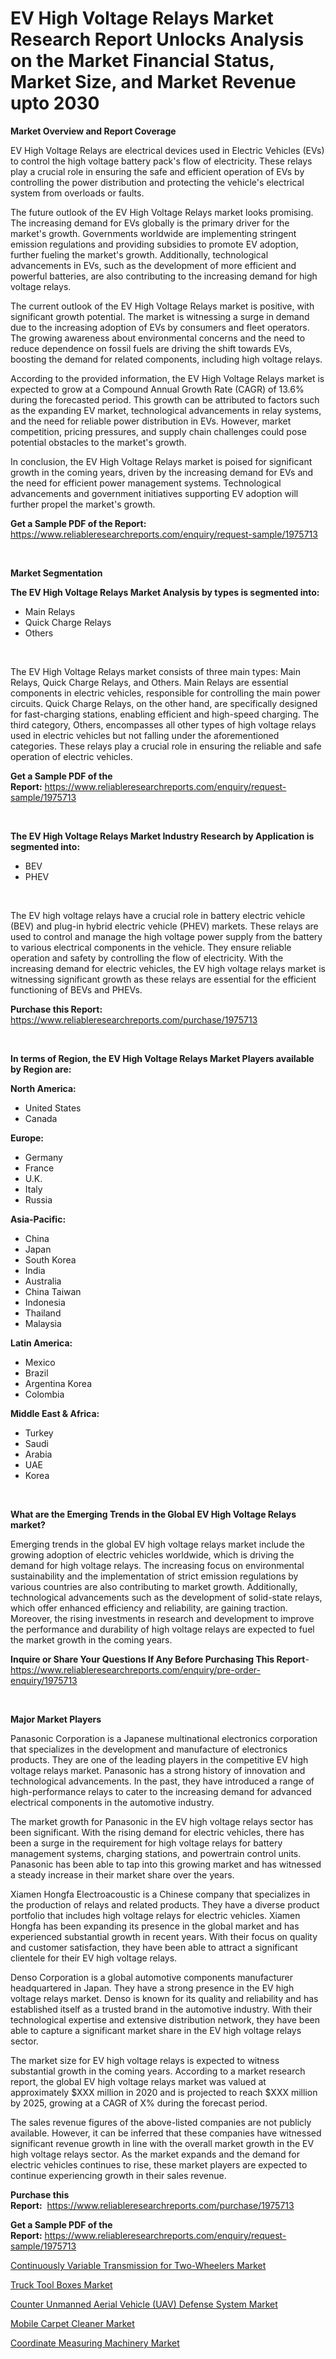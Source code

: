 <p><h1>EV High Voltage Relays Market Research Report Unlocks Analysis on the Market Financial Status, Market Size, and Market Revenue upto 2030</h1></p><p><strong>Market Overview and Report Coverage</strong></p>
<p><p>EV High Voltage Relays are electrical devices used in Electric Vehicles (EVs) to control the high voltage battery pack's flow of electricity. These relays play a crucial role in ensuring the safe and efficient operation of EVs by controlling the power distribution and protecting the vehicle's electrical system from overloads or faults.</p><p>The future outlook of the EV High Voltage Relays market looks promising. The increasing demand for EVs globally is the primary driver for the market's growth. Governments worldwide are implementing stringent emission regulations and providing subsidies to promote EV adoption, further fueling the market's growth. Additionally, technological advancements in EVs, such as the development of more efficient and powerful batteries, are also contributing to the increasing demand for high voltage relays.</p><p>The current outlook of the EV High Voltage Relays market is positive, with significant growth potential. The market is witnessing a surge in demand due to the increasing adoption of EVs by consumers and fleet operators. The growing awareness about environmental concerns and the need to reduce dependence on fossil fuels are driving the shift towards EVs, boosting the demand for related components, including high voltage relays.</p><p>According to the provided information, the EV High Voltage Relays market is expected to grow at a Compound Annual Growth Rate (CAGR) of 13.6% during the forecasted period. This growth can be attributed to factors such as the expanding EV market, technological advancements in relay systems, and the need for reliable power distribution in EVs. However, market competition, pricing pressures, and supply chain challenges could pose potential obstacles to the market's growth.</p><p>In conclusion, the EV High Voltage Relays market is poised for significant growth in the coming years, driven by the increasing demand for EVs and the need for efficient power management systems. Technological advancements and government initiatives supporting EV adoption will further propel the market's growth.</p></p>
<p><strong>Get a Sample PDF of the Report:</strong> <a href="https://www.reliableresearchreports.com/enquiry/request-sample/1975713">https://www.reliableresearchreports.com/enquiry/request-sample/1975713</a></p>
<p>&nbsp;</p>
<p><strong>Market Segmentation</strong></p>
<p><strong>The EV High Voltage Relays Market Analysis by types is segmented into:</strong></p>
<p><ul><li>Main Relays</li><li>Quick Charge Relays</li><li>Others</li></ul></p>
<p>&nbsp;</p>
<p><p>The EV High Voltage Relays market consists of three main types: Main Relays, Quick Charge Relays, and Others. Main Relays are essential components in electric vehicles, responsible for controlling the main power circuits. Quick Charge Relays, on the other hand, are specifically designed for fast-charging stations, enabling efficient and high-speed charging. The third category, Others, encompasses all other types of high voltage relays used in electric vehicles but not falling under the aforementioned categories. These relays play a crucial role in ensuring the reliable and safe operation of electric vehicles.</p></p>
<p><strong>Get a Sample PDF of the Report:</strong>&nbsp;<a href="https://www.reliableresearchreports.com/enquiry/request-sample/1975713">https://www.reliableresearchreports.com/enquiry/request-sample/1975713</a></p>
<p>&nbsp;</p>
<p><strong>The EV High Voltage Relays Market Industry Research by Application is segmented into:</strong></p>
<p><ul><li>BEV</li><li>PHEV</li></ul></p>
<p>&nbsp;</p>
<p><p>The EV high voltage relays have a crucial role in battery electric vehicle (BEV) and plug-in hybrid electric vehicle (PHEV) markets. These relays are used to control and manage the high voltage power supply from the battery to various electrical components in the vehicle. They ensure reliable operation and safety by controlling the flow of electricity. With the increasing demand for electric vehicles, the EV high voltage relays market is witnessing significant growth as these relays are essential for the efficient functioning of BEVs and PHEVs.</p></p>
<p><strong>Purchase this Report:</strong>&nbsp; <a href="https://www.reliableresearchreports.com/purchase/1975713">https://www.reliableresearchreports.com/purchase/1975713</a></p>
<p>&nbsp;</p>
<p><strong>In terms of Region, the EV High Voltage Relays Market Players available by Region are:</strong></p>
<p>
    <p> <strong> North America: </strong>
        <ul>
            <li>United States</li>
            <li>Canada</li>
        </ul>
        </p> 
    <p> <strong> Europe: </strong>
        <ul>
            <li>Germany</li>
            <li>France</li>
            <li>U.K.</li>
            <li>Italy</li>
            <li>Russia</li>
        </ul>
        </p> 
    <p> <strong> Asia-Pacific: </strong>
        <ul>
            <li>China</li>
            <li>Japan</li>
            <li>South Korea</li>
            <li>India</li>
            <li>Australia</li>
            <li>China Taiwan</li>
            <li>Indonesia</li>
            <li>Thailand</li>
            <li>Malaysia</li>
        </ul>
        </p> 
    <p> <strong> Latin America: </strong>
        <ul>
            <li>Mexico</li>
            <li>Brazil</li>
            <li>Argentina Korea</li>
            <li>Colombia</li>
        </ul>
        </p> 
    <p> <strong> Middle East & Africa: </strong>
        <ul>
            <li>Turkey</li>
            <li>Saudi</li>
            <li>Arabia</li>
            <li>UAE</li>
            <li>Korea</li>
        </ul>
    </p>
    </p>
<p>&nbsp;</p>
<p><strong>What are the Emerging Trends in the Global EV High Voltage Relays market?</strong></p>
<p><p>Emerging trends in the global EV high voltage relays market include the growing adoption of electric vehicles worldwide, which is driving the demand for high voltage relays. The increasing focus on environmental sustainability and the implementation of strict emission regulations by various countries are also contributing to market growth. Additionally, technological advancements such as the development of solid-state relays, which offer enhanced efficiency and reliability, are gaining traction. Moreover, the rising investments in research and development to improve the performance and durability of high voltage relays are expected to fuel the market growth in the coming years.</p></p>
<p><strong>Inquire or Share Your Questions If Any Before Purchasing This Report</strong>- <a href="https://www.reliableresearchreports.com/enquiry/pre-order-enquiry/1975713">https://www.reliableresearchreports.com/enquiry/pre-order-enquiry/1975713</a></p>
<p>&nbsp;</p>
<p><strong>Major Market Players</strong></p>
<p><p>Panasonic Corporation is a Japanese multinational electronics corporation that specializes in the development and manufacture of electronics products. They are one of the leading players in the competitive EV high voltage relays market. Panasonic has a strong history of innovation and technological advancements. In the past, they have introduced a range of high-performance relays to cater to the increasing demand for advanced electrical components in the automotive industry.</p><p>The market growth for Panasonic in the EV high voltage relays sector has been significant. With the rising demand for electric vehicles, there has been a surge in the requirement for high voltage relays for battery management systems, charging stations, and powertrain control units. Panasonic has been able to tap into this growing market and has witnessed a steady increase in their market share over the years.</p><p>Xiamen Hongfa Electroacoustic is a Chinese company that specializes in the production of relays and related products. They have a diverse product portfolio that includes high voltage relays for electric vehicles. Xiamen Hongfa has been expanding its presence in the global market and has experienced substantial growth in recent years. With their focus on quality and customer satisfaction, they have been able to attract a significant clientele for their EV high voltage relays.</p><p>Denso Corporation is a global automotive components manufacturer headquartered in Japan. They have a strong presence in the EV high voltage relays market. Denso is known for its quality and reliability and has established itself as a trusted brand in the automotive industry. With their technological expertise and extensive distribution network, they have been able to capture a significant market share in the EV high voltage relays sector.</p><p>The market size for EV high voltage relays is expected to witness substantial growth in the coming years. According to a market research report, the global EV high voltage relays market was valued at approximately $XXX million in 2020 and is projected to reach $XXX million by 2025, growing at a CAGR of X% during the forecast period.</p><p>The sales revenue figures of the above-listed companies are not publicly available. However, it can be inferred that these companies have witnessed significant revenue growth in line with the overall market growth in the EV high voltage relays sector. As the market expands and the demand for electric vehicles continues to rise, these market players are expected to continue experiencing growth in their sales revenue.</p></p>
<p><strong>Purchase this Report:</strong>&nbsp;&nbsp;<a href="https://www.reliableresearchreports.com/purchase/1975713">https://www.reliableresearchreports.com/purchase/1975713</a></p>
<p></p>
<p><strong>Get a Sample PDF of the Report:</strong>&nbsp;<a href="https://www.reliableresearchreports.com/enquiry/request-sample/1975713">https://www.reliableresearchreports.com/enquiry/request-sample/1975713</a></p>
<p><p><a href="https://www.linkedin.com/pulse/continuously-variable-transmission-two-wheelers-market-challenges-luite/">Continuously Variable Transmission for Two-Wheelers Market</a></p><p><a href="https://medium.com/@jailynpurdy1934/truck-tool-boxes-market-competitive-analysis-market-trends-and-forecast-to-2030-97f5bfe3bc5b">Truck Tool Boxes Market</a></p><p><a href="https://www.linkedin.com/pulse/counter-unmanned-aerial-vehicle-uav-defense-system-market-size-6rw5e/">Counter Unmanned Aerial Vehicle (UAV) Defense System Market</a></p><p><a href="https://medium.com/@alaynagrant2023/decoding-mobile-carpet-cleaner-market-metrics-market-share-trends-and-growth-patterns-b35d7ced02ff">Mobile Carpet Cleaner Market</a></p><p><a href="https://www.linkedin.com/pulse/decoding-coordinate-measuring-machinery-market-deep-dive-8qede/">Coordinate Measuring Machinery Market</a></p></p>